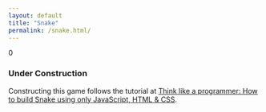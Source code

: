 ```yaml
---
layout: default
title: "Snake"
permalink: /snake.html/
---
```

<!-- HTML -->
<div id="score">0</div>
<canvas id="gameCanvas" width="300" height="300"></canvas>

<h3>Under Construction</h3>
<p>
    Constructing this game follows the tutorial at <a href="https://www.freecodecamp.org/news/think-like-a-programmer-how-to-build-snake-using-only-javascript-html-and-css-7b1479c3339e">Think like a programmer: How to build Snake using only JavaScript, HTML & CSS</a>.
</p>

<!-- JavaScript -->
<!-- In the future, I should put this in its own JavaScript file. -->
<script>
    var c = document.getElementById("gameCanvas");
    var ctx = c.getContext("2d");
    let snake = [
        {x: 150, y: 150},
        {x: 140, y: 150},
        {x: 130, y: 150},
        {x: 120, y: 150},
        {x: 110, y: 150}
    ];
    let score = 0;
    clearCanvas();
    var dx = 10;
    var dy = 0;
    drawSnake();
    createFood();
    snake.forEach(function isFoodOnSnake(part) {
        const foodIsOnSnake = part.x == foodX && part.y == foodY;
        if (foodIsOnSnake) {
            createFood();
        }
    })
    main();
    document.addEventListener("keydown", changeDirection);

    // Main function
    function main() {
        if (didGameEnd()) {
            return;
        }
        setTimeout(function onTick() {
            clearCanvas();
            drawFood();
            advanceSnake();
            drawSnake();
            main();
        }, 100)
    }

    // Function for drawing the canvas, I guess?
    function clearCanvas() {
        ctx.fillStyle = "white";
        ctx.strokeStyle = "black";
        ctx.fillRect(0, 0, gameCanvas.width, gameCanvas.height);
        ctx.strokeRect(0, 0, gameCanvas.width, gameCanvas.height);
    }

    // Did the snake collide with itself or one of the walls?
    function didGameEnd() {
        for (let i = 4; i < snake.length; i++) {
            // First, check if the snake collides with itself
            const didCollide = snake[i].x === snake[0].x && snake[i].y === snake[0].y;
            if (didCollide) {
                return true;
            }

            // Now, start checking if the snake collides with a wall
            const hitLeftWall = snake[0].x < 0;
            const hitRightWall = snake[0].x > gameCanvas.width - 10;
            const hitTopWall = snake[0].y < 0;
            const hitBottomWall = snake[0].y > gameCanvas.height - 10;
            return hitLeftWall || hitRightWall || hitTopWall || hitBottomWall;
        }
    }

    // Write the function for drawing the whole snake
    function drawSnake() {
        snake.forEach(drawSnakePart);
    }

    // Write function for drawing each part of the snake
    function drawSnakePart(snakePart) {
        ctx.fillStyle = 'lightgreen';
        ctx.strokeStyle = 'darkgreen';
        ctx.fillRect(snakePart.x, snakePart.y, 10, 10);
        ctx.strokeRect(snakePart.x, snakePart.y, 10, 10);
    }

    // Changing the snake's direction
    function changeDirection(event) {
        // I guess these are the key codes for the arrow keys...
        const LEFT_KEY = 37;
        const RIGHT_KEY = 39;
        const UP_KEY = 38;
        const DOWN_KEY = 40;
        const keyPressed = event.keyCode;

        // These are to help check if the snake is moving a certain direction
        const goingUp = dy === -10;
        const goingDown = dy === 10;
        const goingRight = dx === 10;
        const goingLeft = dx === -10;

        // This is where the action starts to happen when an arrow key is pressed
        // We also make sure to prevent the snake from reversing
        if (keyPressed === LEFT_KEY && !goingRight) {
            dx = -10;
            dy = 0;
        }
        if (keyPressed === UP_KEY && !goingDown) {
            dx = 0;
            dy = -10;
        }
        if (keyPressed === RIGHT_KEY && !goingLeft) {
            dx = 10;
            dy = 0;
        }
        if (keyPressed === DOWN_KEY && !goingUp) {
            dx = 0;
            dy = 10;
        }
    }

    // Function for moving the snake and checking if it's eating food
    function advanceSnake() {
        const head = {x: snake[0].x + dx, y: snake[0].y + dy};
        snake.unshift(head);
        const didEatFood = snake[0].x === foodX && snake[0].y === foodY;
        if (didEatFood) {
            score += 10;
            document.getElementById('score').innerHTML = score;
            createFood();
        }
        else {
            snake.pop();
        }
    }

    // Create the food, which asks for two random coordinates
    function createFood() {
        foodX = randomTen(0, gameCanvas.width - 10);
        foodY = randomTen(0, gameCanvas.height - 10);
    }

    // Generate each random coordinate for the food
    function randomTen(min, max) {
        return Math.round((Math.random() * (max-min) + min) / 10) * 10;
    }

    // Make sure to draw the food
    function drawFood() {
        ctx.fillStyle = 'red';
        ctx.strokeStyle = 'darkred';
        ctx.fillRect(foodX, foodY, 10, 10);
        ctx.strokeRect(foodX, foodY, 10, 10);
    }
</script>